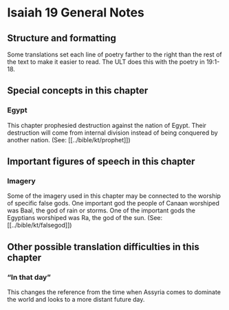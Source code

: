 # Isaiah 19 General Notes
## Structure and formatting

Some translations set each line of poetry farther to the right than the rest of the text to make it easier to read. The ULT does this with the poetry in 19:1-18.

## Special concepts in this chapter

### Egypt

This chapter prophesied destruction against the nation of Egypt. Their destruction will come from internal division instead of being conquered by another nation. (See: [[../bible/kt/prophet]])

## Important figures of speech in this chapter

### Imagery

Some of the imagery used in this chapter may be connected to the worship of specific false gods. One important god the people of Canaan worshiped was Baal, the god of rain or storms. One of the important gods the Egyptians worshiped was Ra, the god of the sun. (See: [[../bible/kt/falsegod]])

## Other possible translation difficulties in this chapter

### “In that day”
This changes the reference from the time when Assyria comes to dominate the world and looks to a more distant future day.